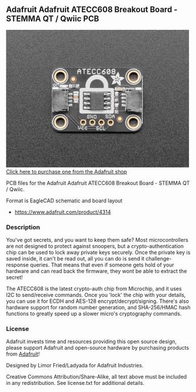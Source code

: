 ## Adafruit Adafruit ATECC608 Breakout Board - STEMMA QT / Qwiic PCB

<a href="http://www.adafruit.com/products/4314"><img src="assets/4314.jpg?raw=true" width="500px"><br/>
Click here to purchase one from the Adafruit shop</a>

PCB files for the Adafruit Adafruit ATECC608 Breakout Board - STEMMA QT / Qwiic. 

Format is EagleCAD schematic and board layout
* https://www.adafruit.com/product/4314

### Description

You've got secrets, and you want to keep them safe? Most microcontrollers are not designed to protect against snoopers, but a crypto-authentication chip can be used to lock away private keys securely. Once the private key is saved inside, it can't be read out, all you can do is send it challenge-response queries. That means that even if someone gets hold of your hardware and can read back the firmware, they wont be able to extract the secret!

The ATECC608 is the latest crypto-auth chip from Microchip, and it uses I2C to send/receive commands. Once you 'lock' the chip with your details, you can use it for ECDH and AES-128 encrypt/decrypt/signing. There's also hardware support for random number generation, and SHA-256/HMAC hash functions to  greatly speed up a slower micro's cryptography commands.

### License

Adafruit invests time and resources providing this open source design, please support Adafruit and open-source hardware by purchasing products from [Adafruit](https://www.adafruit.com)!

Designed by Limor Fried/Ladyada for Adafruit Industries.

Creative Commons Attribution/Share-Alike, all text above must be included in any redistribution. 
See license.txt for additional details.
